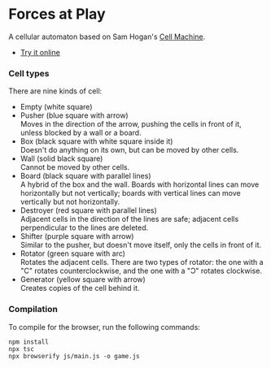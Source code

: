 # Forces at Play
A cellular automaton based on Sam Hogan's [Cell Machine](https://samhogan.itch.io/cell-machine).

* [Try it online](https://owenbechtel.com/games/forces-at-play)

### Cell types
There are nine kinds of cell:

* Empty (white square)
* Pusher (blue square with arrow)\
  Moves in the direction of the arrow, pushing the cells in
  front of it, unless blocked by a wall or a board.
* Box (black square with white square inside it)\
  Doesn't do anything on its own, but can be moved by other
  cells.
* Wall (solid black square)\
  Cannot be moved by other cells.
* Board (black square with parallel lines)\
  A hybrid of the box and the wall. Boards with horizontal lines
  can move horizontally but not vertically; boards with vertical
  lines can move vertically but not horizontally.
* Destroyer (red square with parallel lines)\
  Adjacent cells in the direction of the lines are safe; adjacent
  cells perpendicular to the lines are deleted.
* Shifter (purple square with arrow)\
  Similar to the pusher, but doesn't move itself, only the 
  cells in front of it.
* Rotator (green square with arc)\
  Rotates the adjacent cells. There are two types of rotator:
  the one with a "C" rotates counterclockwise, and the
  one with a "Ɔ" rotates clockwise.
* Generator (yellow square with arrow)\
  Creates copies of the cell behind it.
  
### Compilation
To compile for the browser, run the following commands:

```
npm install
npx tsc
npx browserify js/main.js -o game.js
```
